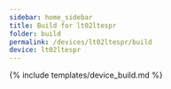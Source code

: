 ```yaml
---
sidebar: home_sidebar
title: Build for lt02ltespr
folder: build
permalink: /devices/lt02ltespr/build
device: lt02ltespr
---
```

{% include templates/device_build.md %}
